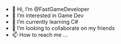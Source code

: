 - 👋 Hi, I’m @FastGameDeveloper
- 👀 I’m interested in Game Dev
- 🌱 I’m currently learning C#
- 💞️ I’m looking to collaborate on my friends
- 📫 How to reach me ...

<!---
FastGameDeveloper/FastGameDeveloper is a ✨ special ✨ repository because its `README.md` (this file) appears on your GitHub profile.
You can click the Preview link to take a look at your changes.
--->
